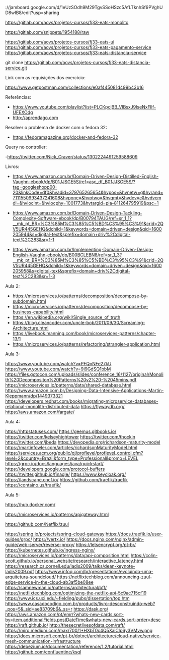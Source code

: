 ://jamboard.google.com/d/1eUzSOdh9M29TgvSSoHSzc5AfLTknhSf9PVghUD8wIB8/edit?usp=sharing


https://gitlab.com/aovs/projetos-cursos/fj33-eats-monolito


https://gitlab.com/snippets/1954188/raw


https://gitlab.com/aovs/projetos-cursos/fj33-eats-ui
https://gitlab.com/aovs/projetos-cursos/fj33-eats-pagamento-service
https://gitlab.com/aovs/projetos-cursos/fj33-eats-distancia-service

git clone https://gitlab.com/aovs/projetos-cursos/fj33-eats-distancia-service.git

Link com as requisições dos exercício:

https://www.getpostman.com/collections/e0af445081d499b43b16

Referências:

- https://www.youtube.com/playlist?list=PLCKpcjBB_VlBsxJ9IseNxFllf-UFEXOdg
- http://aprendago.com

Resolver o problema de docker com o fedora 32:

- https://fedoramagazine.org/docker-and-fedora-32


Query no controller:

-https://twitter.com/Nick_Craver/status/1302224491259588609

Livros:

- https://www.amazon.com.br/Domain-Driven-Design-Distilled-English-Vaughn-ebook/dp/B01JJSGE5S/ref=asc_df_B01JJSGE5S/?tag=googleshopp00-20&linkCode=df0&hvadid=379765265654&hvpos=&hvnetw=g&hvrand=7111550993437241608&hvpone=&hvptwo=&hvqmt=&hvdev=c&hvdvcmdl=&hvlocint=&hvlocphy=1001773&hvtargid=pla-811264795919&psc=1

- https://www.amazon.com.br/Domain-Driven-Design-Tackling-Complexity-Software-ebook/dp/B00794TAUG/ref=sr_1_1?__mk_pt_BR=%C3%85M%C3%85%C5%BD%C3%95%C3%91&crid=2QV5UR445GEHQ&dchild=1&keywords=domain+driven+design&qid=1600205944&s=digital-text&sprefix=domain+driv%2Cdigital-text%2C283&sr=1-1

- https://www.amazon.com.br/Implementing-Domain-Driven-Design-English-Vaughn-ebook/dp/B00BCLEBN8/ref=sr_1_3?__mk_pt_BR=%C3%85M%C3%85%C5%BD%C3%95%C3%91&crid=2QV5UR445GEHQ&dchild=1&keywords=domain+driven+design&qid=1600205958&s=digital-text&sprefix=domain+driv%2Cdigital-text%2C283&sr=1-3


Aula 2:

- https://microservices.io/patterns/decomposition/decompose-by-subdomain.html
- https://microservices.io/patterns/decomposition/decompose-by-business-capability.html
- https://en.wikipedia.org/wiki/Single_source_of_truth
- https://blog.cleancoder.com/uncle-bob/2011/09/30/Screaming-Architecture.html
- https://livebook.manning.com/book/microservices-patterns/chapter-13/1
- https://microservices.io/patterns/refactoring/strangler-application.html

Aula 3:

https://www.youtube.com/watch?v=PFQnNFe27kU
https://www.youtube.com/watch?v=9I9GdSQ1bbM
https://files.gotocon.com/uploads/slides/conference_16/1127/original/Monolith%20Decompositon%20Patterns%20v2%20-%2045mins.pdf
https://microservices.io/patterns/data/shared-database.html
https://www.amazon.com.br/Designing-Data-Intensive-Applications-Martin-Kleppmann/dp/1449373321
https://developers.redhat.com/books/migrating-microservice-databases-relational-monolith-distributed-data
https://flywaydb.org/
https://aws.amazon.com/fargate/



Aula 4:

https://httpstatuses.com/
https://geemus.gitbooks.io/
https://twitter.com/kelseyhightower
https://twitter.com/thockin
https://twitter.com/jbeda
https://devopedia.org/richardson-maturity-model
https://martinfowler.com/articles/richardsonMaturityModel.html
https://services.acm.org/public/qj/proflevel/proflevel_control.cfm?level=2&country=Brazil&form_type=Professional&promo=LEVEL
https://grpc.io/docs/languages/java/quickstart/
https://developers.google.com/protocol-buffers
https://twitter.github.io/finagle/
https://www.keycloak.org/
https://landscape.cncf.io/
https://github.com/traefik/traefik
https://containo.us/traefik/

Aula 5:

https://hub.docker.com/

https://microservices.io/patterns/apigateway.html

https://github.com/Netflix/zuul

https://spring.io/projects/spring-cloud-gateway
https://docs.traefik.io/user-guides/grpc/
https://vertx.io/
https://docs.nginx.com/nginx/admin-guide/web-server/reverse-proxy/
https://letsencrypt.org/pt-br/
https://kubernetes.github.io/ingress-nginx/
https://microservices.io/patterns/data/api-composition.html
https://colin-scott.github.io/personal_website/research/interactive_latency.html
https://research.cs.cornell.edu/ladis2009/talks/dean-keynote-ladis2009.pdf
https://www.infoq.com/br/presentations/evoluindo-uma-arquitetura-soundcloud/
https://netflixtechblog.com/announcing-zuul-edge-service-in-the-cloud-ab3af5be08ee
https://samnewman.io/patterns/architectural/bff/
https://netflixtechblog.com/optimizing-the-netflix-api-5c9ac715cf19
https://www.ics.uci.edu/~fielding/pubs/dissertation/top.htm
https://www.casadocodigo.com.br/products/livro-desconstruindo-web?_pos=5&_sid=ae83709b6&_ss=r
https://dask.org/
https://aws.amazon.com/pt/emr/?whats-new-cards.sort-by=item.additionalFields.postDateTime&whats-new-cards.sort-order=desc
https://raft.github.io/
http://thesecretlivesofdata.com/raft/
https://miro.medium.com/max/700/1*HXbT0c4Q5XaiCIp6y3VMvw.png
https://docs.microsoft.com/pt-br/dotnet/architecture/cloud-native/service-mesh-communication-infrastructure
https://debezium.io/documentation/reference/1.2/tutorial.html
https://github.com/confluentinc/ksql
